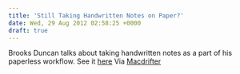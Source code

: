 ```yaml
---
title: 'Still Taking Handwritten Notes on Paper?'
date: Wed, 29 Aug 2012 02:58:25 +0000
draft: true
---
```


Brooks Duncan talks about taking handwritten notes as a part of his paperless workflow. See it [here](http://www.documentsnap.com/evernote-handwritten-notes/#fnref:2) Via [Macdrifter](http://Macdrifter.com)